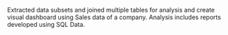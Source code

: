 Extracted data subsets and joined multiple tables for analysis and create visual dashboard using Sales data of a company. Analysis includes reports developed using SQL Data. 
